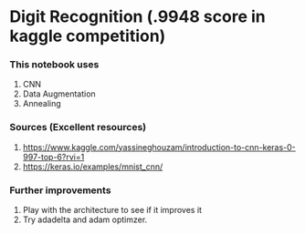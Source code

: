 # Digit Recognition (.9948 score in kaggle competition)

### This notebook uses

1. CNN
2. Data Augmentation
3. Annealing

### Sources (Excellent resources)

1. <https://www.kaggle.com/yassineghouzam/introduction-to-cnn-keras-0-997-top-6?rvi=1>
2. <https://keras.io/examples/mnist_cnn/>

### Further improvements

1. Play with the architecture to see if it improves it
2. Try adadelta and adam optimzer.
